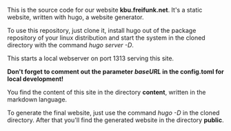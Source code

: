 
This is the source code for our website **kbu.freifunk.net**. It's a static website, written with hugo, a website generator. 

To use this repository, just clone it, install hugo 
out of the package repository of your linux distribution and start the system in the cloned directory with the command 
_hugo server -D_.

This starts a local webserver on port 1313 serving this site. 

**Don't forget to comment out the parameter _baseURL_ in the config.toml for local development!** 

You find the content of this site in the directory **content**, written in the markdown language. 

To generate the final website, just use the command _hugo -D_ in the cloned directory. After that you'll find the generated website in the directory **public**.
